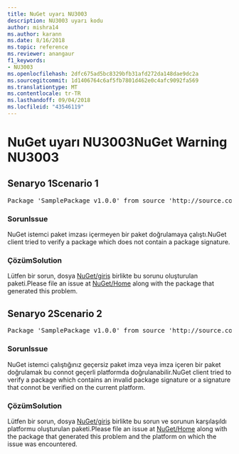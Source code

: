 ```yaml
---
title: NuGet uyarı NU3003
description: NU3003 uyarı kodu
author: mishra14
ms.author: karann
ms.date: 8/16/2018
ms.topic: reference
ms.reviewer: anangaur
f1_keywords:
- NU3003
ms.openlocfilehash: 2dfc675ad5bc8329bfb31afd272da148dae9dc2a
ms.sourcegitcommit: 1d1406764c6af5fb7801d462e0c4afc9092fa569
ms.translationtype: MT
ms.contentlocale: tr-TR
ms.lasthandoff: 09/04/2018
ms.locfileid: "43546119"
---
```

# <a name="nuget-warning-nu3003"></a><span data-ttu-id="b167e-103">NuGet uyarı NU3003</span><span class="sxs-lookup"><span data-stu-id="b167e-103">NuGet Warning NU3003</span></span>

## <a name="scenario-1"></a><span data-ttu-id="b167e-104">Senaryo 1</span><span class="sxs-lookup"><span data-stu-id="b167e-104">Scenario 1</span></span>

<pre>Package 'SamplePackage v1.0.0' from source 'http://source.com/index.json': The package is not signed. Unable to verify signature from an unsigned package.</pre>

### <a name="issue"></a><span data-ttu-id="b167e-105">Sorun</span><span class="sxs-lookup"><span data-stu-id="b167e-105">Issue</span></span>

<span data-ttu-id="b167e-106">NuGet istemci paket imzası içermeyen bir paket doğrulamaya çalıştı.</span><span class="sxs-lookup"><span data-stu-id="b167e-106">NuGet client tried to verify a package which does not contain a package signature.</span></span>


### <a name="solution"></a><span data-ttu-id="b167e-107">Çözüm</span><span class="sxs-lookup"><span data-stu-id="b167e-107">Solution</span></span>

<span data-ttu-id="b167e-108">Lütfen bir sorun, dosya [NuGet/giriş](https://github.com/NuGet/Home/issues) birlikte bu sorunu oluşturulan paketi.</span><span class="sxs-lookup"><span data-stu-id="b167e-108">Please file an issue at [NuGet/Home](https://github.com/NuGet/Home/issues) along with the package that generated this problem.</span></span>



## <a name="scenario-2"></a><span data-ttu-id="b167e-109">Senaryo 2</span><span class="sxs-lookup"><span data-stu-id="b167e-109">Scenario 2</span></span>

<pre>Package 'SamplePackage v1.0.0' from source 'http://source.com/index.json': The package signature is invalid or cannot be verified on this platform.</pre>

### <a name="issue"></a><span data-ttu-id="b167e-110">Sorun</span><span class="sxs-lookup"><span data-stu-id="b167e-110">Issue</span></span>

<span data-ttu-id="b167e-111">NuGet istemci çalıştığınız geçersiz paket imza veya imza içeren bir paket doğrulamak bu connot geçerli platformda doğrulanabilir.</span><span class="sxs-lookup"><span data-stu-id="b167e-111">NuGet client tried to verify a package which contains an invalid package signature or a signature that connot be verified on the current platform.</span></span>


### <a name="solution"></a><span data-ttu-id="b167e-112">Çözüm</span><span class="sxs-lookup"><span data-stu-id="b167e-112">Solution</span></span>

<span data-ttu-id="b167e-113">Lütfen bir sorun, dosya [NuGet/giriş](https://github.com/NuGet/Home/issues) birlikte bu sorun ve sorunun karşılaşıldı platformu oluşturulan paketi.</span><span class="sxs-lookup"><span data-stu-id="b167e-113">Please file an issue at [NuGet/Home](https://github.com/NuGet/Home/issues) along with the package that generated this problem and the platform on which the issue was encountered.</span></span>


